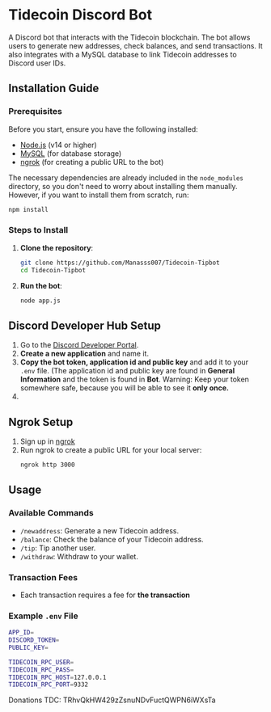 
# Tidecoin Discord Bot

A Discord bot that interacts with the Tidecoin blockchain. The bot allows users to generate new addresses, check balances, and send transactions. It also integrates with a MySQL database to link Tidecoin addresses to Discord user IDs.

## Installation Guide

### Prerequisites

Before you start, ensure you have the following installed:

- [Node.js](https://nodejs.org/) (v14 or higher)
- [MySQL](https://www.mysql.com/) (for database storage)
- [ngrok](https://ngrok.com/) (for creating a public URL to the bot)

The necessary dependencies are already included in the `node_modules` directory, so you don't need to worry about installing them manually. However, if you want to install them from scratch, run:

```bash
npm install
```

### Steps to Install

1. **Clone the repository**:
    ```bash
    git clone https://github.com/Manasss007/Tidecoin-Tipbot
    cd Tidecoin-Tipbot
    ```

2. **Run the bot**:
    ```bash
    node app.js
    ```

## Discord Developer Hub Setup

1. Go to the [Discord Developer Portal](https://discord.com/developers/applications).
2. **Create a new application** and name it.
3. **Copy the bot token, application id and public key** and add it to your `.env` file. (The application id and public key are found in **General Information** and the token is found in **Bot**. Warning: Keep your token somewhere safe, because you will be able to see it **only once.**
4.

## Ngrok Setup

1. Sign up in [ngrok](https://ngrok.com/) 
2. Run ngrok to create a public URL for your local server:
    ```bash
    ngrok http 3000
    ```

## Usage

### Available Commands

- `/newaddress`: Generate a new Tidecoin address.
- `/balance`: Check the balance of your Tidecoin address.
- `/tip`: Tip another user.
- `/withdraw`: Withdraw to your wallet.

### Transaction Fees

- Each transaction requires a fee for **the transaction**

### Example `.env` File

```bash
APP_ID=
DISCORD_TOKEN=
PUBLIC_KEY=

TIDECOIN_RPC_USER=
TIDECOIN_RPC_PASS=
TIDECOIN_RPC_HOST=127.0.0.1
TIDECOIN_RPC_PORT=9332
```

Donations TDC: TRhvQkHW429zZsnuNDvFuctQWPN6iWXsTa


